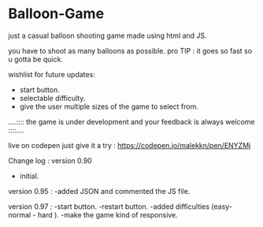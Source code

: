 # Balloon-Game
 
just a casual balloon shooting game made using html and JS.

you have to shoot as many balloons as possible.
pro TIP : it goes so fast so u gotta be quick.


wishlist for future updates:
- start button.
- selectable difficulty.
- give the user multiple sizes of the game to select from.


....:::: the game is under development and your feedback is always welcome ::::....

live on codepen just give it a try : https://codepen.io/malekkn/pen/ENYZMj

Change log :
version 0.90 
- initial.

version 0.95 :
-added JSON and commented the JS file.

version 0.97 :
-start button.
-restart button.
-added difficulties (easy- normal - hard ).
-make the game kind of responsive.

